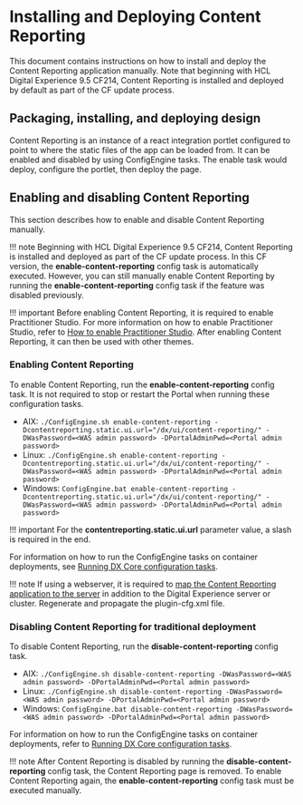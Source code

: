 # Installing and Deploying Content Reporting

This document contains instructions on how to install and deploy the Content Reporting application manually. Note that beginning with HCL Digital Experience 9.5 CF214, Content Reporting is installed and deployed by default as part of the CF update process.

## Packaging, installing, and deploying design

Content Reporting is an instance of a react integration portlet configured to point to where the static files of the app can be loaded from. It can be enabled and disabled by using ConfigEngine tasks. The enable task would deploy, configure the portlet, then deploy the page.

## Enabling and disabling Content Reporting

This section describes how to enable and disable Content Reporting manually.

!!! note
    Beginning with HCL Digital Experience 9.5 CF214, Content Reporting is installed and deployed as part of the CF update process. In this CF version, the **enable-content-reporting** config task is automatically executed. However, you can still manually enable Content Reporting by running the **enable-content-reporting** config task if the feature was disabled previously.

!!! important
    Before enabling Content Reporting, it is required to enable Practitioner Studio. For more information on how to enable Practitioner Studio, refer to [How to enable Practitioner Studio](../../../../build_sites/practitioner_studio/working_with_ps/enable_prac_studio.md). After enabling Content Reporting, it can then be used with other themes.

### Enabling Content Reporting

To enable Content Reporting, run the **enable-content-reporting** config task. It is not required to stop or restart the Portal when running these configuration tasks.

-   AIX: `./ConfigEngine.sh enable-content-reporting -Dcontentreporting.static.ui.url="/dx/ui/content-reporting/" -DWasPassword=<WAS admin password> -DPortalAdminPwd=<Portal admin password>`
-   Linux: `./ConfigEngine.sh enable-content-reporting -Dcontentreporting.static.ui.url="/dx/ui/content-reporting/" -DWasPassword=<WAS admin password> -DPortalAdminPwd=<Portal admin password>`
-   Windows: `ConfigEngine.bat enable-content-reporting -Dcontentreporting.static.ui.url="/dx/ui/content-reporting/" -DWasPassword=<WAS admin password> -DPortalAdminPwd=<Portal admin password>`
    
!!! important
        For the **contentreporting.static.ui.url** parameter value, a slash is required in the end.
        
For information on how to run the ConfigEngine tasks on container deployments, see [Running DX Core configuration tasks](../../../../deployment/manage/container_configuration/run_core_config_engine.md).

!!! note
        If using a webserver, it is required to [map the Content Reporting application to the server](https://www.ibm.com/docs/en/was/9.0.5?topic=files-mapping-modules-servers) in addition to the Digital Experience server or cluster. Regenerate and propagate the plugin-cfg.xml file.


### Disabling Content Reporting for traditional deployment

To disable Content Reporting, run the **disable-content-reporting** config task.

-   AIX: `./ConfigEngine.sh disable-content-reporting -DWasPassword=<WAS admin password> -DPortalAdminPwd=<Portal admin password>`
-   Linux: `./ConfigEngine.sh disable-content-reporting -DWasPassword=<WAS admin password> -DPortalAdminPwd=<Portal admin password>`
-   Windows: `ConfigEngine.bat disable-content-reporting -DWasPassword=<WAS admin password> -DPortalAdminPwd=<Portal admin password>`

For information on how to run the ConfigEngine tasks on container deployments, refer to [Running DX Core configuration tasks](../../../../deployment/manage/container_configuration/run_core_config_engine.md).

!!! note
    After Content Reporting is disabled by running the **disable-content-reporting** config task, the Content Reporting page is removed. To enable Content Reporting again, the **enable-content-reporting** config task must be executed manually.
